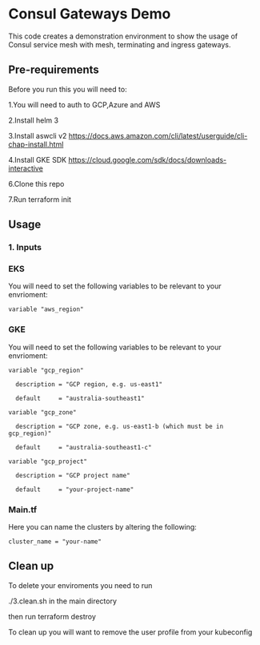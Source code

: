 # Consul Gateways Demo
This code creates a demonstration environment to show the usage of Consul service mesh with mesh, terminating and ingress gateways. 



## Pre-requirements 
Before you run this you will need to:

1.You will need to auth to GCP,Azure and AWS

2.Install helm 3

3.Install aswcli v2 https://docs.aws.amazon.com/cli/latest/userguide/cli-chap-install.html 

4.Install GKE SDK https://cloud.google.com/sdk/docs/downloads-interactive 

6.Clone this repo

7.Run terraform init


## Usage
### 1. Inputs

### EKS
You will need to set the following variables to be relevant to your envrioment:
```hcl
variable "aws_region" 
```
### GKE
You will need to set the following variables to be relevant to your envrioment:
```hcl
variable "gcp_region" 

  description = "GCP region, e.g. us-east1"
  
  default     = "australia-southeast1"

variable "gcp_zone" 

  description = "GCP zone, e.g. us-east1-b (which must be in gcp_region)"
  
  default     = "australia-southeast1-c"

variable "gcp_project" 

  description = "GCP project name"
  
  default     = "your-project-name"
```

### Main.tf
Here you can name the clusters by altering the following:

```hcl
cluster_name = "your-name"
```




## Clean up

To delete your enviroments you need to run

./3.clean.sh in the main directory

then run terraform destroy

To clean up you will want to remove the user profile from your kubeconfig


